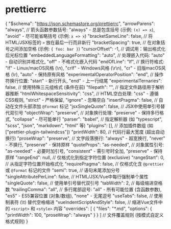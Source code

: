 # prettierrc
{
  "$schema": "https://json.schemastore.org/prettierrc",
  "arrowParens": "always", // 箭头函数参数括号: "always" - 总是包含括号 (示例: `(x) => x`), "avoid" - 尽可能省略括号 (示例: `x => x`)
  "bracketSameLine": false, // 将HTML/JSX标签的 `>` 放在最后一行而非新行
  "bracketSpacing": true, // 在对象括号之间添加空格 (示例: `{ foo: bar }`)
  "cursorOffset": -1, // 调试用：输出格式化后光标位置
  "embeddedLanguageFormatting": "auto", // 处理嵌入代码: "auto" - 自动识别并格式化, "off" - 不格式化嵌入代码
  "endOfLine": "lf", // 换行符格式: "lf" - Linux/macOS风格 (\\n), "crlf" - Windows风格 (\\r\\n), "cr" - 旧版macOS风格 (\\r), "auto" - 保持原有风格
  "experimentalOperatorPosition": "end", // 操作符换行位置: "start" - 新行开头, "end" - 上一行结尾
  "experimentalTernaries": false, // 使用特殊三元组格式 (条件在前)
  "filepath": "", // 指定文件路径用于解析器推断
  "htmlWhitespaceSensitivity": "css", // HTML空白处理: "css" - 遵循CSS规则, "strict" - 严格保留, "ignore" - 忽略空白
  "insertPragma": false, // 自动在文件头部添加 `@format` 标记
  "jsxSingleQuote": false, // JSX中使用单引号替代双引号
  "objectWrap": "preserve", // 对象换行处理: "preserve" - 保持多行格式, "collapse" - 尽可能单行
  "parser": "babel", // 指定解析器 (如 "typescript", "scss", "json", "markdown", "html" 等)
  "plugins": [], // 添加插件数组 (如 ["prettier-plugin-tailwindcss"])
  "printWidth": 80, // 代码行最大宽度 (超出自动换行)
  "proseWrap": "preserve", // 文字段落换行: "always" - 超宽换行, "never" - 不换行, "preserve" - 保持原样
  "quoteProps": "as-needed", // 对象属性引号: "as-needed" - 必要时加引号, "consistent" - 需引号时全加, "preserve" - 保持原样
  "rangeEnd": null, // 仅格式化到指定字符位置 (exclusive)
  "rangeStart": 0, // 从指定字符位置开始格式化
  "requirePragma": false, // 仅格式化含 `@prettier` 或 `@format` 标记的文件
  "semi": true, // 语句末尾添加分号
  "singleAttributePerLine": false, // HTML/JSX/Vue中每行强制单个属性
  "singleQuote": false, // 使用单引号替代双引号
  "tabWidth": 2, // 每级缩进空格数
  "trailingComma": "all", // 多行尾部逗号: "all" - 所有可能位置 (含函数参数), "es5" - ES5兼容位置 (对象/数组), "none" - 无尾逗号
  "useTabs": false, // 使用制表符 (\\t) 替代空格缩进
  "vueIndentScriptAndStyle": false, // 缩进Vue文件中的 `<script>` 和 `<style>` 内容
  "overrides": [
    {
      "files": "*.md",
      "options": {
        "printWidth": 100,
        "proseWrap": "always"
      }
    }
  ] // 文件覆盖规则 (按模式自定义格式规则)
}
